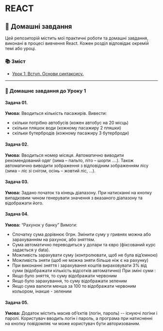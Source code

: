 # REACT

## 🧠 Домашні завдання
Цей репозиторій містить мої практичні роботи та домашні завдання, виконані в процесі вивчення React. Кожен розділ відповідає окремій темі або уроці.

### 📚 Зміст
- [Урок 1: Вступ. Основи синтаксису.](./hw_01)

---

### 📝 Домашнє завдання до Уроку 1
#### Задача 01.
**Умова:**
Вводиться кількість пасажирів. Вивести:
- скільки потрібно автобусів (кожен автобус на 20 місць)
- скільки пляшок води (кожному пасажиру 2 пляшки)
- скільки бутербродів (кожному пасажиру 3 бутерброди)
#### Задача 02.
**Умова:**
Вводиться номер місяця. Автоматично виводити рекомендований одяг (зима – пальто, літо – шорти ….). Також автоматично виводити зображення з відповідним зображенням лісу (зима – ліс зі снігом, осінь – жовтий ліс, …).
#### Задача 03.
**Умова:**
Задано початок та кінець діапазону. При натисканні на кнопку випадковим чином генерувати значення з вказаного діапазону та відображати його.
#### Задача 04.
**Умова:**
“Рахунок у банку” Вимоги:
- Спочатку сума дорівнює 0грн. Змінити суму у гривнях можна або зарахуванням на рахунок, або зняттям.
- Сума автоматично переводиться у долари та євро (фіксований курс задається у data).
- Можливість зарахувати суму (контролювати, щоб не була від’ємною)
- Можливість зняти (щоб не можна зняти більше ніж є на рахунку)
- При виконанні зняття і зарахування коштів вираховувати 3% від суми (відображати кількість відсотків автоматично)
При зміні суми :
- Якщо було зняття, то суму відображати червоним
- Якщо було зарахування, то суму відображати зеленим
- Якщо сума валюти менша за 100 то відображати червоним кольором, інакше - зеленим
#### Задача 05.
**Умова:**
Додаток містить масив об’єктів (логін, пароль) -- існуючі логіни і паролі. Користувач вводить логін і пароль, а програма при натисненні на кнопку повідомляє чи може користувач бути авторизованим.